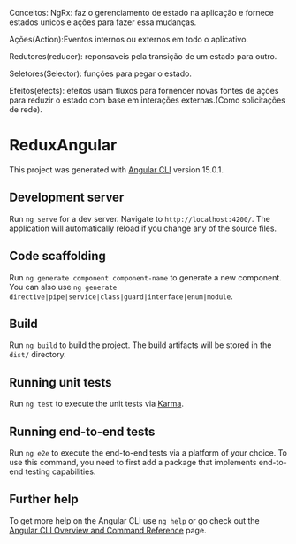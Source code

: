 Conceitos:
NgRx: faz o gerenciamento de estado na aplicação e fornece estados unicos e ações para fazer essa mudanças.

Ações(Action):Eventos internos ou externos em todo o aplicativo.

Redutores(reducer): reponsaveis pela transição de um estado para outro.

Seletores(Selector): funções para pegar o estado.

Efeitos(efects): efeitos usam fluxos para fornencer novas fontes de ações para reduzir o estado com base em interações externas.(Como solicitações de rede).


# ReduxAngular

This project was generated with [Angular CLI](https://github.com/angular/angular-cli) version 15.0.1.

## Development server

Run `ng serve` for a dev server. Navigate to `http://localhost:4200/`. The application will automatically reload if you change any of the source files.

## Code scaffolding

Run `ng generate component component-name` to generate a new component. You can also use `ng generate directive|pipe|service|class|guard|interface|enum|module`.

## Build

Run `ng build` to build the project. The build artifacts will be stored in the `dist/` directory.

## Running unit tests

Run `ng test` to execute the unit tests via [Karma](https://karma-runner.github.io).

## Running end-to-end tests

Run `ng e2e` to execute the end-to-end tests via a platform of your choice. To use this command, you need to first add a package that implements end-to-end testing capabilities.

## Further help

To get more help on the Angular CLI use `ng help` or go check out the [Angular CLI Overview and Command Reference](https://angular.io/cli) page.
